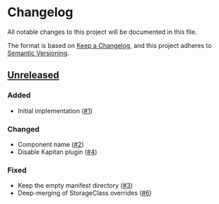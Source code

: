 # Changelog
All notable changes to this project will be documented in this file.

The format is based on [Keep a Changelog](https://keepachangelog.com/en/1.0.0/),
and this project adheres to [Semantic Versioning](https://semver.org/spec/v2.0.0.html).

## [Unreleased]
### Added

- Initial implementation ([#1])

### Changed

- Component name ([#2])
- Disable Kapitan plugin ([#4])

### Fixed

- Keep the empty manifest directory ([#3])
- Deep-merging of StorageClass overrides ([#6])

[Unreleased]: https://github.com/projectsyn/component-storageclass/compare/76db758a57b9dc33b95abf0a1bd7a21ce1ac185a...HEAD
[#1]: https://github.com/projectsyn/component-storageclass/pull/1
[#2]: https://github.com/projectsyn/component-storageclass/pull/2
[#3]: https://github.com/projectsyn/component-storageclass/pull/3
[#4]: https://github.com/projectsyn/component-storageclass/pull/4
[#6]: https://github.com/projectsyn/component-storageclass/pull/6
